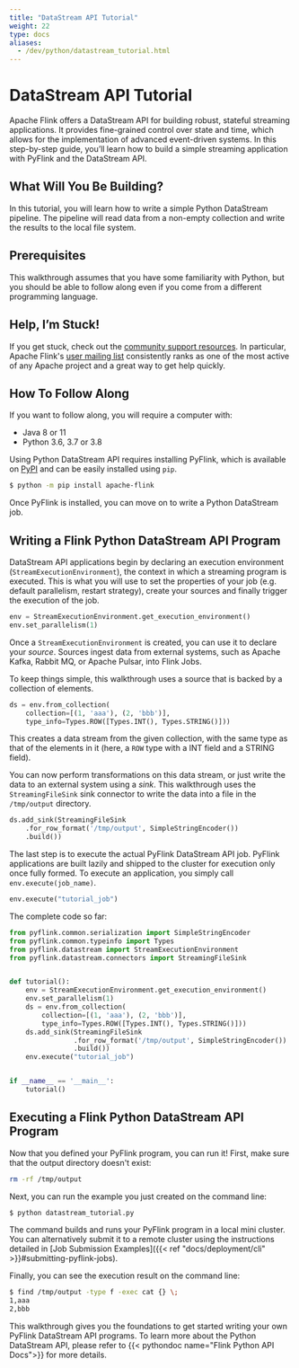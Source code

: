 ```yaml
---
title: "DataStream API Tutorial"
weight: 22
type: docs
aliases:
  - /dev/python/datastream_tutorial.html
---
```

<!--
Licensed to the Apache Software Foundation (ASF) under one
or more contributor license agreements.  See the NOTICE file
distributed with this work for additional information
regarding copyright ownership.  The ASF licenses this file
to you under the Apache License, Version 2.0 (the
"License"); you may not use this file except in compliance
with the License.  You may obtain a copy of the License at

  http://www.apache.org/licenses/LICENSE-2.0

Unless required by applicable law or agreed to in writing,
software distributed under the License is distributed on an
"AS IS" BASIS, WITHOUT WARRANTIES OR CONDITIONS OF ANY
KIND, either express or implied.  See the License for the
specific language governing permissions and limitations
under the License.
-->

# DataStream API Tutorial

Apache Flink offers a DataStream API for building robust, stateful streaming applications. It provides fine-grained control over state and time, which allows for the implementation of advanced event-driven systems. In this step-by-step guide, you’ll learn how to build a simple streaming application with PyFlink and the DataStream API.

## What Will You Be Building? 

In this tutorial, you will learn how to write a simple Python DataStream pipeline.
The pipeline will read data from a non-empty collection and write the results to the local file system.

## Prerequisites

This walkthrough assumes that you have some familiarity with Python, but you should be able to follow along even if you come from a different programming language.

## Help, I’m Stuck! 

If you get stuck, check out the [community support resources](https://flink.apache.org/community.html).
In particular, Apache Flink's [user mailing list](https://flink.apache.org/community.html#mailing-lists) consistently ranks as one of the most active of any Apache project and a great way to get help quickly. 

## How To Follow Along

If you want to follow along, you will require a computer with: 

* Java 8 or 11
* Python 3.6, 3.7 or 3.8

Using Python DataStream API requires installing PyFlink, which is available on [PyPI](https://pypi.org/project/apache-flink/) and can be easily installed using `pip`. 

```bash
$ python -m pip install apache-flink
```

Once PyFlink is installed, you can move on to write a Python DataStream job.

## Writing a Flink Python DataStream API Program

DataStream API applications begin by declaring an execution environment (`StreamExecutionEnvironment`), the context in which a streaming program is executed. This is what you will use to set the properties of your job (e.g. default parallelism, restart strategy), create your sources and finally trigger the execution of the job.

```python
env = StreamExecutionEnvironment.get_execution_environment()
env.set_parallelism(1)
```

Once a `StreamExecutionEnvironment` is created, you can use it to declare your _source_. Sources ingest data from external systems, such as Apache Kafka, Rabbit MQ, or Apache Pulsar, into Flink Jobs. 

To keep things simple, this walkthrough uses a source that is backed by a collection of elements.

```python
ds = env.from_collection(
    collection=[(1, 'aaa'), (2, 'bbb')],
    type_info=Types.ROW([Types.INT(), Types.STRING()]))
```

This creates a data stream from the given collection, with the same type as that of the elements in it (here, a `ROW` type with a INT field and a STRING field).

You can now perform transformations on this data stream, or just write the data to an external system using a _sink_. This walkthrough uses the `StreamingFileSink` sink connector to write the data into a file in the `/tmp/output` directory.

```python
ds.add_sink(StreamingFileSink
    .for_row_format('/tmp/output', SimpleStringEncoder())
    .build())
```

The last step is to execute the actual PyFlink DataStream API job. PyFlink applications are built lazily and shipped to the cluster for execution only once fully formed. To execute an application, you simply call `env.execute(job_name)`.

```python
env.execute("tutorial_job")
```

The complete code so far:

```python
from pyflink.common.serialization import SimpleStringEncoder
from pyflink.common.typeinfo import Types
from pyflink.datastream import StreamExecutionEnvironment
from pyflink.datastream.connectors import StreamingFileSink


def tutorial():
    env = StreamExecutionEnvironment.get_execution_environment()
    env.set_parallelism(1)
    ds = env.from_collection(
        collection=[(1, 'aaa'), (2, 'bbb')],
        type_info=Types.ROW([Types.INT(), Types.STRING()]))
    ds.add_sink(StreamingFileSink
                .for_row_format('/tmp/output', SimpleStringEncoder())
                .build())
    env.execute("tutorial_job")


if __name__ == '__main__':
    tutorial()
```

## Executing a Flink Python DataStream API Program

Now that you defined your PyFlink program, you can run it! First, make sure that the output directory doesn't exist:

```bash
rm -rf /tmp/output
```

Next, you can run the example you just created on the command line:

```bash
$ python datastream_tutorial.py
```

The command builds and runs your PyFlink program in a local mini cluster. You can alternatively submit it to a remote cluster using the instructions detailed in [Job Submission Examples]({{< ref "docs/deployment/cli" >}}#submitting-pyflink-jobs).

Finally, you can see the execution result on the command line:

```bash
$ find /tmp/output -type f -exec cat {} \;
1,aaa
2,bbb
```

This walkthrough gives you the foundations to get started writing your own PyFlink DataStream API programs. To learn more about the Python DataStream API, please refer to {{< pythondoc name="Flink Python API Docs">}} for more details.
